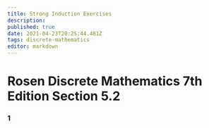 ```yaml
---
title: Strong Induction Exercises
description: 
published: true
date: 2021-04-23T20:25:44.481Z
tags: discrete-mathematics
editor: markdown
---
```


# Rosen Discrete Mathematics 7th Edition Section 5.2


### 1